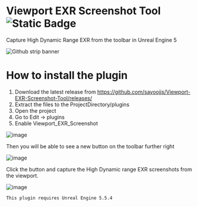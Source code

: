 # Viewport EXR Screenshot Tool   ![Static Badge](https://img.shields.io/badge/Development-v1.1-red)

 Capture High Dynamic Range EXR from the toolbar in Unreal Engine 5
 
![Github strip banner](https://github.com/user-attachments/assets/60a154cf-bdcc-4116-991f-5addf495ae1a)

# How to install the plugin

1) Download the latest release from https://github.com/sayoojjs/Viewport-EXR-Screenshot-Tool/releases/
2) Extract the files to the ProjectDirectory/plugins
3) Open the project
4) Go to Edit -> plugins
5) Enable Viewport_EXR_Screenshot
   
![image](https://github.com/user-attachments/assets/50eff91e-2a13-4d09-8693-4273f9f9648e)

Then you will be able to see a new button on the toolbar further right

![image](https://github.com/user-attachments/assets/042d0b76-c9bd-41a5-bd7e-72a79a7f19b8)

Click the button and capture the High Dynamic range EXR screenshots from the viewport.

   ![image](https://github.com/user-attachments/assets/ec54f4df-79cb-4479-bbc2-85dcdb1949f6)


    This plugin requires Unreal Engine 5.5.4
 
